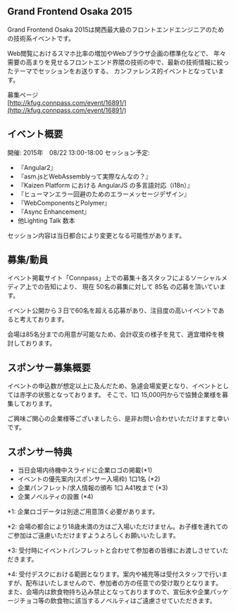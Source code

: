 ## Grand Frontend Osaka 2015

Grand Frontend Osaka 2015は関西最大級のフロントエンドエンジニアのための技術系イベントです。

Web閲覧におけるスマホ比率の増加やWebブラウザ企画の標準化などで、
年々需要の高まりを見せるフロントエンド界隈の技術の中で、最新の技術情報に絞ったテーマでセッションをお送りする、
カンファレンス的イベントとなっています。

募集ページ  
[http://kfug.connpass.com/event/16891/](http://kfug.connpass.com/event/16891/) 

## イベント概要

開催: 2015年　08/22 13:00-18:00
セッション予定:

- 『Angular2』
- 『asm.jsとWebAssemblyって実際なんなの？』
- 『Kaizen Platform における AngularJS の多言語対応（i18n）』
- 『ヒューマンエラー回避のためのエラーメッセージデザイン』
- 『WebComponentsとPolymer』
- 『Async Enhancement』
- 他Lighting Talk 数本

セッション内容は当日都合により変更となる可能性があります。

## 募集/動員

イベント掲載サイト「Connpass」上での募集＋各スタッフによるソーシャルメディア上での告知により、
現在 50名の募集に対して 85名 の応募を頂いています。

イベント公開から３日で60名を超える応募があり、注目度の高いイベントであると考えております。

会場は85名分までの用意が可能なため、会計収支の様子を見て、適宜増枠を検討しております。

## スポンサー募集概要

イベントの申込数が想定以上に及んだため、急遽会場変更となり、イベントとしては赤字の状態となっております。
そこで、1口 15,000円からで協賛企業様を募集しております。

ご興味ご関心の企業様等ございましたら、是非お問い合わせいただけますと幸いです。

## スポンサー特典

- 当日会場内待機中スライドに企業ロゴの掲載(*1)
- イベントの優先案内(スポンサー入場枠) 1口1名 (*2)
- 企業パンフレット/求人情報の頒布 1口 A41枚まで (*3)
- 企業ノベルティの設置 (*4)

*1: 企業ロゴデータは別途ご用意頂く必要があります。

*2: 会場の都合により18歳未満の方はご入場いただけません。お子様を連れてのご参加はご遠慮いただけますようよろしくお願いいたします。

*3: 受付時にイベントパンフレットと合わせて参加者の皆様にお渡しさせていただきます。

*4: 受付デスクにおける範囲となります。案内や補充等は受付スタッフで行いますが、配布はいたしませんので、参加者の方の任意での受け取りとなります。
    また、会場内は飲食物持ち込み禁止となっておりますので、宣伝水や企業パッケージチョコ等の飲食物に該当するノベルティはご遠慮させていただきます。









